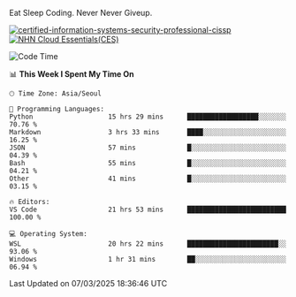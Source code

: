 Eat Sleep Coding.
Never Never Giveup.

[![certified-information-systems-security-professional-cissp](https://github.com/user-attachments/assets/d259884f-7f9a-4d80-a663-6968ead7464a)](https://www.credly.com/badges/f394a010-85a0-450b-9136-8043af01d71c/public_url)
[![NHN Cloud Essentials(CES)](https://github.com/user-attachments/assets/f405dcae-c923-424d-927f-e993bac10fa9)](https://www.nhncloud.com/kr/edu/certification/search)


<!--START_SECTION:waka-->
![Code Time](http://img.shields.io/badge/Code%20Time-3%2C943%20hrs-blue)

📊 **This Week I Spent My Time On** 

```text
🕑︎ Time Zone: Asia/Seoul

💬 Programming Languages: 
Python                   15 hrs 29 mins      ██████████████████░░░░░░░   70.76 % 
Markdown                 3 hrs 33 mins       ████░░░░░░░░░░░░░░░░░░░░░   16.25 % 
JSON                     57 mins             █░░░░░░░░░░░░░░░░░░░░░░░░   04.39 % 
Bash                     55 mins             █░░░░░░░░░░░░░░░░░░░░░░░░   04.21 % 
Other                    41 mins             █░░░░░░░░░░░░░░░░░░░░░░░░   03.15 % 

🔥 Editors: 
VS Code                  21 hrs 53 mins      █████████████████████████   100.00 % 

💻 Operating System: 
WSL                      20 hrs 22 mins      ███████████████████████░░   93.06 % 
Windows                  1 hr 31 mins        ██░░░░░░░░░░░░░░░░░░░░░░░   06.94 % 
```


 Last Updated on 07/03/2025 18:36:46 UTC
<!--END_SECTION:waka-->
